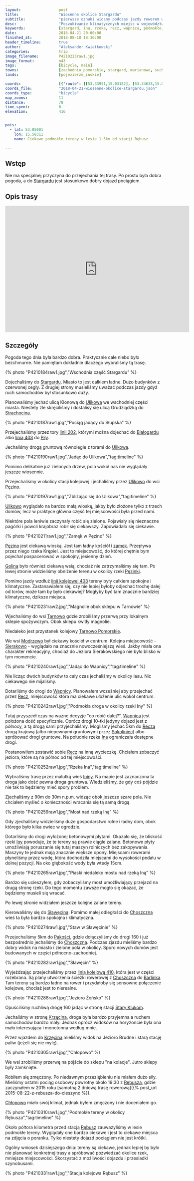 ```yaml
---
layout:                 post
title:                  "Wiosenne okolice Stargardu"
subtitle:               "pierwsze oznaki wiosny podczas jazdy rowerem w zachodniopomorskim"
desc:                   "Poszukiwanie klimatycznych miejsc w województwie zachodniopomorskim w okolicach Stargardu skończyło się niepełnym sukcesem. Miałem wrażenie, że cały czas jesteśmy w pobliżu ciekawszych miejsc, że powinniśmy trochę bardziej zboczyć. Ostatecznie połączyłem moje dwie wcześniejsze trasy i pojawił się plan kolejnej trasy - przez Iński Park Krajobrazowy."
keywords:               [stargard, ina, rzeka, recz, wapnica, podmokłe, choszczno, krzęcin]
date:                   2018-04-21 20:00:00
finished_at:            2018-08-18 18:30:00
header_timeline:        true
author:                 "Aleksander Kwiatkowski"
categories:             trip
image_filename:         P4210223raw1.jpg
image_format:           m43
tags:                   [bicycle, main]
towns:                  [zachodnio_pomorskie, stargard, marianowo, suchan, dobrzany, choszczno, krzecin, bierzwnik]
lands:                  [pojezierze_inskie]

coords:                 [{"route": [[53.33951,15.03182], [53.34638,15.05946], [53.32967,15.08607], [53.35063,15.12778], [53.34007,15.19104], [53.33151,15.21361], [53.33828,15.24460], [53.32962,15.27962], [53.32905,15.31704], [53.30126,15.38776], [53.30419,15.39128], [53.30039,15.43016], [53.30885,15.43488], [53.30865,15.45368], [53.27494,15.46269], [53.27222,15.44810], [53.24830,15.41849], [53.25132,15.38510], [53.22287,15.37944], [53.20760,15.39291], [53.18899,15.39643], [53.14644,15.45119], [53.13403,15.45643], [53.12352,15.45153], [53.08364,15.48063], [53.04382,15.52681], [53.03861,15.54286], [53.05321,15.59127]], "type": "bicycle"}]
coords_file:            "2018-04-21-wiosenne-okolice-stargardu.json"
coords_type:            "bicycle"
map_zooms:              11
distance:               78
time_spent:             6
elevation:              416


pois:
  - lat: 53.05001
    lon: 15.58311
    name: Ciekawe podmokłe tereny w lesie 1.5km od stacji Rębusz

---
```


[wiki-linia-202]: https://pl.wikipedia.org/wiki/Linia_kolejowa_nr_202
[wiki-linia-403]: https://pl.wikipedia.org/wiki/Linia_kolejowa_nr_403
[wiki-linia-210]: https://pl.wikipedia.org/wiki/Linia_kolejowa_nr_210
[wiki-linia-410]: https://pl.wikipedia.org/wiki/Linia_kolejowa_nr_410

[wiki-stargard]: https://pl.wikipedia.org/wiki/Stargard
[wiki-ulikowo]: https://pl.wikipedia.org/wiki/Ulikowo
[wiki-strachocin]: https://pl.wikipedia.org/wiki/Strachocin_(wojew%C3%B3dztwo_zachodniopomorskie)
[wiki-bialogard]: https://pl.wikipedia.org/wiki/Bia%C5%82ogard
[wiki-pila]: https://pl.wikipedia.org/wiki/Pi%C5%82a_(miasto)
[wiki-pezino]: https://pl.wikipedia.org/wiki/P%C4%99zino
[wiki-golina]: https://pl.wikipedia.org/wiki/Golina_(powiat_stargardzki)
[wiki-rzeka-pezinka]: https://pl.wikipedia.org/wiki/P%C4%99zinka
[wiki-tarnowo]: https://pl.wikipedia.org/wiki/Tarnowo_(powiat_stargardzki)
[wiki-tarnowo-pomorskie]: https://pl.wikipedia.org/wiki/Tarnowo_Pomorskie
[wiki-modrzewo]: https://pl.wikipedia.org/wiki/Modrzewo
[wiki-sierakowo]: https://pl.wikipedia.org/wiki/Sierakowo_(powiat_stargardzki)
[wiki-wapnica]: https://pl.wikipedia.org/wiki/Wapnica_(powiat_stargardzki)
[wiki-recz]: https://pl.wikipedia.org/wiki/Recz
[wiki-sokoliniec]: https://pl.wikipedia.org/wiki/Sokoliniec
[wiki-ina-rzeka]: https://pl.wikipedia.org/wiki/Ina
[wiki-ininy]: https://pl.wikipedia.org/wiki/Ininy
[wiki-slawecin]: https://pl.wikipedia.org/wiki/S%C5%82aw%C4%99cin_(powiat_choszcze%C5%84ski)
[wiki-choszczno]: https://pl.wikipedia.org/wiki/Choszczno
[wiki-pakosc]: https://pl.wikipedia.org/wiki/Pako%C5%9B%C4%87_(wojew%C3%B3dztwo_zachodniopomorskie)
[wiki-barlinek]: https://pl.wikipedia.org/wiki/Barlinek
[wiki-stary-klukom]: https://pl.wikipedia.org/wiki/Stary_Klukom
[wiki-krzecin]: https://pl.wikipedia.org/wiki/Krz%C4%99cin_(wojew%C3%B3dztwo_zachodniopomorskie)
[wiki-rebusz]: https://pl.wikipedia.org/wiki/R%C4%99busz
[wiki-chlopowo]: https://pl.wikipedia.org/wiki/Ch%C5%82opowo_(powiat_choszcze%C5%84ski)

[pezino-zamek]: http://pezino.pl/

## Wstęp

Nie ma specjalnej przyczyna do przejechania tej trasy. Po prostu była dobra pogoda,
a do [Stargardu][wiki-stargard] jest stosunkowo dobry dojazd pociągiem.

## Opis trasy

<iframe height='405' width='590' frameborder='0' allowtransparency='true' scrolling='no' src='https://www.strava.com/activities/1523155492/embed/b10e3c59c0176dd95a012d095eadf268d7c11bc9'></iframe>

## Szczegóły

Pogoda tego dnia była bardzo dobra. Praktycznie całe niebo było
bezchmurne. Nie pamiętam dokładnie dlaczego wybraliśmy tą trasę.

{% photo "P4210184raw1.jpg","Wschodnia część Stargardu" %}

Dojechaliśmy do [Stargardu][wiki-stargard]. Miasto to jest całkiem ładne.
Dużo budynków z czerwonej cegły.
Z drugiej strony musieliśmy uważać podczas jazdy
gdyż ruch samochodów był stosunkowo duży.

Planowaliśmy jechać ulicą Klonową do [Ulikowa][wiki-ulikowo] we
wschodniej części miasta. Niestety źle skręciliśmy i dostalisy się ulicą
Grudziądzką do [Strachocina][wiki-strachocin].

{% photo "P4210187raw1.jpg","Pociąg jadący do Słupska" %}

Przejechaliśmy przez tory [linii 202][wiki-linia-202], którymi
można dojechać do [Białogardu][wiki-bialogard] albo [linią 403][wiki-linia-403] do
[Piły][wiki-pila].

Jechaliśmy drogą gruntową równolegle z torami do [Ulikowa][wiki-ulikowo].

{% photo "P4210190raw1.jpg","Jadąc do Ulikowa","tag:timeline" %}

Pomimo delikatnie już zielonych drzew, pola wokół nas nie wyglądały jeszcze wiosennie.

Przejechaliśmy w okolicy stacji kolejowej i jechaliśmy przez [Ulikowo][wiki-ulikowo]
do wsi [Pęzino][wiki-pezino].

{% photo "P4210197raw1.jpg","Zbliżając się do Ulikowa","tag:timeline" %}

[Ulikowo][wiki-ulikowo] wyglądało na bardzo małą wioskę, jakby było złożone tylko z
trzech domów, lecz w praktyce główna część tej miejscowości była przed nami.

Niektóre pola leniwie zaczynały robić się zielone. Pojawiały się nieznaczne
pagórki i powoli krajobraz robił się ciekawszy. Zapowiadało się ciekawie.

{% photo "P4210211raw1.jpg","Zamęk w Pęzino" %}

[Pęzino][wiki-pezino] jest ciekawą wioską. Jest tam ładny kościół i
[zamek][pezino-zamek]. Przepływa przez niego rzeka Krępiel. Jest to miejscowość,
do której chętnie bym pojechał pospacerować w spokojny, jesienny dzień.

[Golina][wiki-golina] było również ciekawą wsią, chociaż nie zatrzymaliśmy się tam.
Po lewej stronie widzieliśmy obniżenie terenu w okolicy rzeki
[Pęzinki][wiki-rzeka-pezinka].

Pomimo jazdy wzdłuż [linii kolejowej 403][wiki-linia-403] tereny były
całkiem spokojne i klimatyczne. Zastanawiałem się, czy nie lepiej byłoby odjechać
trochę dalej od torów, może tam by było ciekawiej? Mogłyby być tam znacznie
bardziej klimatyczne, dziksze miejsca.

{% photo "P4210231raw2.jpg","Magnolie obok sklepu w Tarnowie" %}

Wjechaliśmy do wsi [Tarnowo][wiki-tarnowo] gdzie zrobiliśmy przerwę
przy lokalnym sklepie
spożywczym. Obok sklepu kwitły magnolie.

Niedaleko jest przystanek kolejowy [Tarnowo Pomorskie][wiki-tarnowo-pomorskie].

We wsi [Modrzewo][wiki-modrzewo] był ciekawy kościół w centrum. Kolejna
miejscowość - [Sierakowo][wiki-sierakowo] - wyglądało na znacznie nowocześniejszą
wieś. Jakby miała ona charakter rekreacyjny, chociaż do Jeziora Sierakowskiego
nie było blisko w tym momencie.

{% photo "P4210240raw1.jpg","Jadąc do Wapnicy","tag:timeline" %}

Nie licząc dwóch budynków to cały czas jechaliśmy w okolicy lasu. Nic ciekawego
nie mijaliśmy.

Dotarliśmy do drogi do [Wapnicy][wiki-wapnica]. Planowałem wcześniej aby przejechać
przez [Recz][wiki-recz], miejscowość która ma ciekawe ułożenie ulic wokół centrum.

{% photo "P4210242raw1.jpg","Podmokła droga w okolicy rzeki Iny" %}

Tutaj przyszedł czas na ważne decyzje "co robić dalej?". [Wapnica][wiki-wapnica]
jest położona dość specyficznie. Oprócz drogi 10-tki jedyny dojazd jest z północy,
a tą drogą sami przyjechaliśmy. Mogliśmy jechać 5km do [Recza][wiki-recz]
drogą krajową (albo niepewnymi gruntowymi przez [Sokoliniec][wiki-sokoliniec])
albo spróbować drogi gruntowe. Na południe rzeka
[Ina][wiki-ina-rzeka] ograniczała dostępne drogi.

Postanowiłem zostawić sobie [Recz][wiki-recz] na inną wycieczkę.
Chciałem zobaczyć jeziora, które są na północ od tej miejscowości.

{% photo "P4210252raw1.jpg","Rzeka Ina","tag:timeline" %}

Wybraliśmy trasę przez malutką wieś [Ininy][wiki-ininy]. Na mapie jest zaznaczona
ta droga jako dość pewna droga gruntowa. Wiedzieliśmy, że gdy coś pójdzie nie tak
to będziemy mieć spory problem.

Zjechaliśmy z 90m do 30m n.p.m. widząc obok jeszcze szare pola. Nie chciałem myśleć
o konieczności wracania się tą samą drogą.

{% photo "P4210259raw1.jpg","Most nad rzeką Iną" %}

Gdy zjechaliśmy widzieliśmy duże gospodarstwo rolne i ładny dom, obok którego
było kilka owiec w ogrodzie.

Dotarliśmy do drogi wyłożonej betonowymi płytami. Okazało się, że bliskość
rzeki [Iny][wiki-ina-rzeka] powoduje, że te tereny są prawie ciągle zalane.
Betonowe płyty umożliwiają poruszanie się tutaj maszyn rolniczych bez zakopywania.
Maszyny te jednak mają znacznie większe opony. Miejscami rowerami płyneliśmy przez
wodę, która dochodziła miejscami do wysokości pedału w dolnej pozycji.
Na oko głębokość wody była wtedy 15cm.

{% photo "P4210265raw1.jpg","Piaski niedaleko mostu nad rzeką Iną" %}

Bardzo się ucieszyłem, gdy zobaczyliśmy most umożliwiający przejazd na drugą stronę
rzeki. Do tego momentu zawsze mogło się okazać, że będziemy musieli się wracać.

Po lewej stronie widziałem jeszcze kolejne zalane tereny.

Kierowaliśmy się do [Sławęcina][wiki-slawecin]. Pomimo małej odległości do
[Choszczna][wiki-choszczno] wieś ta była bardzo spokojna i klimatyczna.

{% photo "P4210274raw1.jpg","Staw w Sławęcinie" %}

Przejechaliśmy 5km do [Pakości][wiki-pakosc], gdzie dołączyliśmy do drogi 160
i już bezpośrednio jechaliśmy do [Choszczna][wiki-choszczno].
Podczas zjazdu mieliśmy bardzo dobry widok na miasto i zielone pola w okolicy.
Sporo nowych domów jest budowanych w części północno-zachodniej.

{% photo "P4210282raw1.jpg","Sławęcin" %}

Wyjeżdzając przejechaliśmy przez [linią kolejową 410][wiki-linia-410],
która jest w części rozebrana.
Są plany utworzenia ścieżki rowerowej z [Choszczna][wiki-choszczno]
do [Barlinka][wiki-barlinek]. Tam tereny są bardzo ładne na rower i przydałoby
się sensowne połączenie kolejowe, chociaż jest to nierealne.

{% photo "P4210288raw1.jpg","Jezioro Żeńsko" %}

Opuściliśmy ruchliwą drogę 160 jadąc w stronę stacji
[Stary Klukom][wiki-stary-klukom].

Jechaliśmy w stronę [Krzęcina][wiki-krzecin], droga była bardzo przyjemna
a ruchem samochodów bardzo mały. Jednak oprócz widoków na horyzoncie była ona
mało interesująca i monotonna według mnie.

Przez wjazdem do [Krzęcina][wiki-krzecin] mieliśmy widok na Jezioro Brudne
i starą stację paliw (jeżeli się nie mylę).

{% photo "P4210305raw1.jpg","Chłopowo" %}

We wsi zrobiliśmy przerwę na pójście do sklepu "na kolacje". Jutro
sklepy były zamknięte.

Robiłem się zmęczony. Po niedawnym przeziębieniu nie miałem dużo siły.
Mieliśmy ostatni pociąg osobowy powrotny około
19:30 z [Rębusza][wiki-rebusz], gdzie zaczynałem w 2015 roku
[samotną 2 dniową trasę rowerową]({% post_url 2015-08-22-z-rebusza-do-cieszyno %}).

[Chłopowo][wiki-chlopowo] miało swój klimat, jednak byłem zmęczony i nie doceniałem
go.

{% photo "P4210310raw1.jpg","Podmokłe tereny w okolicy Rębusza","tag:timeline" %}

Około półtora kilometra przed stacją [Rębusz][wiki-rebusz] zauważyliśmy
w lesie podmokłe tereny. Wyglądały one bardzo ciekawe i jest to ciekawe miejsca
na zdjęcia o poranku. Tylko niestety dojazd pociągiem nie jest krótki.

Ogólny wniosek dzisiejszego dnia: tereny są ciekawe, jednak lepiej
by było nie planować konkretnej trasy a spróbować pozwiedzać okolice rzek,
mniejsze miejscowości. Skorzystać z możliwości dojazdu i przesiadki
szynobusami.

{% photo "P4210331raw1.jpg","Stacja kolejowa Rębusz" %}
